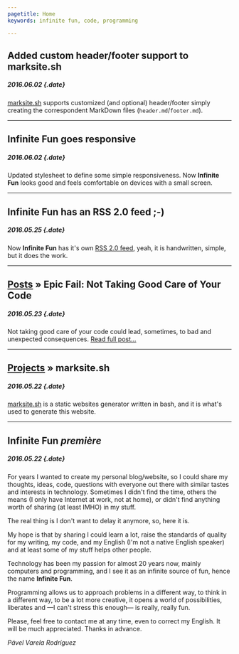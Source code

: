 ```yaml
---
pagetitle: Home
keywords: infinite fun, code, programming

---
```


## Added custom header/footer support to marksite.sh
##### 2016.06.02 {.date}

[marksite.sh](projects/marksite.sh.md) supports customized (and optional) header/footer simply creating the correspondent MarkDown files (`header.md`/`footer.md`).

---

## Infinite Fun goes responsive
##### 2016.06.02 {.date}

Updated stylesheet to define some simple responsiveness. Now **Infinite Fun** looks good and feels comfortable on devices with a small screen.

---

## Infinite Fun has an RSS 2.0 feed ;-)
##### 2016.05.25 {.date}

Now **Infinite Fun** has it's own [RSS 2.0 feed](rss.xml), yeah, it is handwritten, simple, but it does the work.

---

## <span>[Posts](posts/index.md) &raquo;</span> Epic Fail: Not Taking Good Care of Your Code
##### 2016.05.23 {.date}

Not taking good care of your code could lead, sometimes, to bad and unexpected consequences.
[Read full post...](posts/epic-fail-not-taking-good-care-of-your-code.md)

---

## <span>[Projects](projects/index.md) &raquo;</span> marksite.sh
##### 2016.05.22 {.date}

[marksite.sh](projects/marksite.sh.md) is a static websites generator written in bash, and it is what's used to generate this website.

---

## Infinite Fun _première_
##### 2016.05.22 {.date}

For years I wanted to create my personal blog/website, so I could share my thoughts, ideas, code, questions with everyone out there with similar tastes and interests in technology. Sometimes I didn't find the time, others the means (I only have Internet at work, not at home), or didn't find anything worth of sharing (at least IMHO) in my stuff.

The real thing is I don't want to delay it anymore, so, here it is.

My hope is that by sharing I could learn a lot, raise the standards of quality for my writing, my code, and my English (I'm not a native English speaker) and at least some of my stuff helps other people.

Technology has been my passion for almost 20 years now, mainly computers and programming, and I see it as an infinite source of fun, hence the name **Infinite Fun**.

Programming allows us to approach problems in a different way, to think in a different way, to be a lot more creative, it opens a world of possibilities, liberates and &mdash;I can't stress this enough&mdash; is really, really fun.

Please, feel free to contact me at any time, even to correct my English. It will be much appreciated. Thanks in advance.

_Pável Varela Rodríguez_

